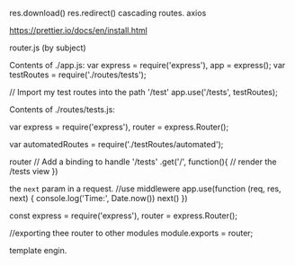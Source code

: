 res.download()
res.redirect()
cascading routes.
axios

https://prettier.io/docs/en/install.html

router.js (by subject)

Contents of ./app.js:
var express = require('express'),
app = express();
var testRoutes = require('./routes/tests');

// Import my test routes into the path '/test'
app.use('/tests', testRoutes);

Contents of ./routes/tests.js:

var express = require('express'),
router = express.Router();

var automatedRoutes = require('./testRoutes/automated');

router
// Add a binding to handle '/tests'
.get('/', function(){
// render the /tests view
})

the `next` param in a request.
//use middlewere
app.use(function (req, res, next) {
console.log('Time:', Date.now())
next()
})

const express = require('express'),
router = express.Router();

//exporting thee router to other modules
module.exports = router;

template engin.
